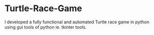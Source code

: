 # Turtle-Race-Game
I developed a fully functional and automated Turtle race game in python using gui tools of python ie. tkinter tools.
